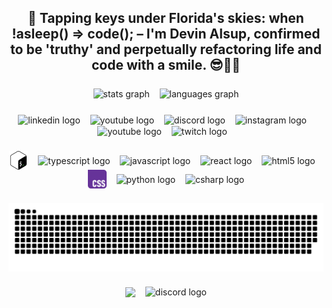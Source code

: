 <h2 align="center"><h2 align="center">
  👋 Tapping keys under Florida's skies: when !asleep() => code();  – I'm Devin Alsup, confirmed to be 'truthy' and perpetually refactoring life and code with a smile. 😎🧑‍💻
</h2>

###

<div align="center">
  <img align="center" src="https://github-readme-stats-pixelhabits-projects.vercel.app/api?username=PixelHabits&hide_title=false&hide_rank=false&show_icons=true&include_all_commits=true&count_private=true&disable_animations=false&theme=github_dark&locale=en&hide_border=false&hide=contribs&rank_icon=github" height="150" alt="stats graph"  />
  <span>&nbsp;&nbsp;</span>
  <img align="center" src="https://github-readme-stats-pixelhabits-projects.vercel.app/api/top-langs?username=PixelHabits&locale=en&hide_title=false&layout=compact&card_width=320&langs_count=20&theme=github_dark&hide_border=false&hide=pug,ruby,vue,mako,cmake,handlebars" height="150" alt="languages graph"  />
</div>

###

<div align="center">
  <!-- LinkedIn link -->
  <a href="https://www.linkedin.com/in/devin-alsup-282002272/" target="_blank" style="text-decoration: none;">
     <img align="center" src="https://img.shields.io/badge/-LinkedIn-0A66C2?style=flat&logo=linkedin" height="35" alt="linkedin logo"/>
  </a>
  <span>&nbsp;&nbsp;</span>
  <!-- Gmail link -->
  <a href="mailto:devinalsup019@gmail.com" target="_blank" style="text-decoration: none;">
    <img align="center" src="https://img.shields.io/badge/-Gmail-EA4335?style=flat&logo=gmail&logoColor=white" height="35" alt="youtube logo"/>
  </a>
  <span>&nbsp;&nbsp;</span>
  <!-- Discord link -->
  <a href="https://discordapp.com/users/804343729908744203" target="_blank" style="text-decoration: none;">
    <img align="center" src="https://img.shields.io/badge/-Discord-5865F2?style=flat&logo=discord&logoColor=white" height="35" alt="discord logo"/>
  </a>
  <span>&nbsp;&nbsp;</span>
  <!-- Instagram link -->
  <a href="https://instagram.com/alsupdevin" target="_blank" style="text-decoration: none;" >
    <img align="center" src="https://img.shields.io/badge/-Instagram-E4405F?style=flat&logo=instagram&logoColor=white" height="35" alt="instagram logo"/>
  </a>
  <span>&nbsp;&nbsp;</span>
  <!-- YouTube link -->
<a href="http://www.youtube.com/@pixelhabits" target="_blank" style="text-decoration: none;">
    <img align="center" src="https://img.shields.io/badge/-YouTube-FF0000?style=flat&logo=youtube" height="35" alt="youtube logo"/>
  </a>
  <span>&nbsp;&nbsp;</span>
  <!-- Twitch link -->
<a href="https://www.twitch.tv/pixelarchitect" target="_blank" style="text-decoration: none;">
    <img align="center" src="https://img.shields.io/badge/-Twitch-9146FF?style=flat&logo=twitch&logoColor=white" height="35" alt="twitch logo"/>
  </a>
  <span>&nbsp;&nbsp;</span>
</div>

###

<div align="center">
  <img align="center" src="./assets/bash-logo.svg" height="30" alt="Bash logo" />
  <span>&nbsp;&nbsp;</span>
  <img align="center" src="https://cdn.jsdelivr.net/gh/devicons/devicon/icons/typescript/typescript-original.svg" height="30" alt="typescript logo"  />
  <span>&nbsp;&nbsp;</span>
  <img align="center" src="https://cdn.jsdelivr.net/gh/devicons/devicon/icons/javascript/javascript-original.svg" height="30" alt="javascript logo"  />
  <span>&nbsp;&nbsp;</span>
  <img align="center" src="https://cdn.jsdelivr.net/gh/devicons/devicon/icons/react/react-original.svg" height="30" alt="react logo"  />
  <span>&nbsp;&nbsp;</span>
  <img align="center" src="https://cdn.jsdelivr.net/gh/devicons/devicon/icons/html5/html5-original.svg" height="30" alt="html5 logo"  />
  <span>&nbsp;&nbsp;</span>
  <img align="center" src="./assets/css-logo.svg" height="30" alt="css3 logo"  />
  <span>&nbsp;&nbsp;</span>
  <img align="center" src="https://cdn.jsdelivr.net/gh/devicons/devicon/icons/python/python-original.svg" height="30" alt="python logo"  />
  <span>&nbsp;&nbsp;</span>
  <img align="center" src="https://cdn.jsdelivr.net/gh/devicons/devicon/icons/c/c-original.svg" height="30" alt="csharp logo"  />
</div>

###

<div align="center">
  <img align="center" src="https://raw.githubusercontent.com/PixelHabits/PixelHabits/output/snake.svg" alt="Snake animation" />
</div>

###

<div align="center">
  <img align="center" height="140" aspect-ratio="16 / 9" src="https://i.imgflip.com/8j97fl.gif"/>
  <span>&nbsp;&nbsp;</span>
  <img align="center" height="140" aspect-ratio="16 / 9" src="https://github-readme-quotes-bay.vercel.app/quote?theme=dracula&animation=default&layout=default&font=default&fontColor=white&bgColor=black" alt="discord logo"/>
</div>
<div align="center">
</div>
